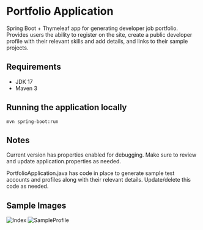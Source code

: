 # Portfolio Application
Spring Boot + Thymeleaf app for generating developer job portfolio. Provides users the ability to register on the site, 
create a public developer profile with their relevant skills and add details, and links to their sample projects.

## Requirements

- JDK 17
- Maven 3

## Running the application locally

```shell
mvn spring-boot:run
```

## Notes
Current version has properties enabled for debugging. Make sure to review and update application.properties as needed.

PortfolioApplication.java has code in place to generate sample test accounts and profiles along with their relevant details. Update/delete this code as needed.

## Sample Images
![Index](https://user-images.githubusercontent.com/8316955/228609163-a47e498f-33ea-4896-b2a2-d00b2e9ffa3e.JPG)
![SampleProfile](https://user-images.githubusercontent.com/8316955/228609165-95d2e81c-e7ca-435c-9221-6b464ed2671a.JPG)
